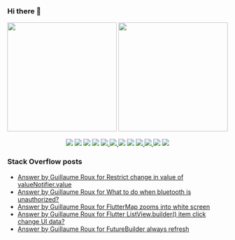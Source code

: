 ### Hi there 👋

<p align="left">
 <a>
  <img height="250em" src="https://github-readme-stats.vercel.app/api?username=TesteurManiak&theme=tokyonight" />
  <a href="https://stackoverflow.com/users/9942346/testeur-maniak">
   <img height="250em" src="https://github-readme-stackoverflow.vercel.app/?userID=9942346&theme=dark" />
  </a>
 </a>
</p>

<p align="center">
 <img src="https://img.shields.io/badge/javascript%20-%23323330.svg?&style=for-the-badge&logo=javascript&logoColor=%23F7DF1E"/>
 <img src="https://img.shields.io/badge/typescript%20-%23007ACC.svg?&style=for-the-badge&logo=typescript&logoColor=white"/>
 <img src="https://img.shields.io/badge/c%20-%2300599C.svg?&style=for-the-badge&logo=c&logoColor=white"/>
 <img src="https://img.shields.io/badge/c++%20-%2300599C.svg?&style=for-the-badge&logo=c%2B%2B&ogoColor=white"/>
 <a href="https://pub.dev/packages?q=email%3Arouxguillaume8%40gmail.com">
  <img src="https://img.shields.io/badge/dart-%230175C2.svg?&style=for-the-badge&logo=dart&logoColor=white"/>
 </a>
 <a href="https://pub.dev/packages?q=email%3Arouxguillaume8%40gmail.com">
  <img src="https://img.shields.io/badge/Flutter%20-%2302569B.svg?&style=for-the-badge&logo=Flutter&logoColor=white" />
 </a>
 <img src="https://img.shields.io/badge/swift-%23FA7343.svg?&style=for-the-badge&logo=swift&logoColor=white"/>
 <img src="https://img.shields.io/badge/git%20-%23F05033.svg?&style=for-the-badge&logo=git&logoColor=white"/>
 <a href="https://gitlab.com/G_Roux">
  <img src="https://img.shields.io/badge/gitlab%20-%23181717.svg?&style=for-the-badge&logo=gitlab&logoColor=white"/>
 </a>
 <a href="https://github.com/TesteurManiak">
  <img src="https://img.shields.io/badge/github%20-%23121011.svg?&style=for-the-badge&logo=github&logoColor=white"/>
 </a>
 <img src="https://img.shields.io/badge/firebase%20-%23039BE5.svg?&style=for-the-badge&logo=firebase"/>
 <a href="https://www.linkedin.com/in/guillaume2-roux/">
  <img src="https://img.shields.io/badge/linkedin%20-%230077B5.svg?&style=for-the-badge&logo=linkedin&logoColor=white"/>
 </a>
</p>

### Stack Overflow posts

<!-- STACKOVERFLOW:START -->
- [Answer by Guillaume Roux for Restrict change in value of valueNotifier.value](https://stackoverflow.com/questions/66123911/restrict-change-in-value-of-valuenotifier-value/66124063#66124063)
- [Answer by Guillaume Roux for What to do when bluetooth is unauthorized?](https://stackoverflow.com/questions/66123267/what-to-do-when-bluetooth-is-unauthorized/66123935#66123935)
- [Answer by Guillaume Roux for FlutterMap zooms into white screen](https://stackoverflow.com/questions/65833941/fluttermap-zooms-into-white-screen/65835799#65835799)
- [Answer by Guillaume Roux for Flutter ListView.builder() item click change UI data?](https://stackoverflow.com/questions/65772133/flutter-listview-builder-item-click-change-ui-data/65772464#65772464)
- [Answer by Guillaume Roux for FutureBuilder always refresh](https://stackoverflow.com/questions/65716340/futurebuilder-always-refresh/65720278#65720278)
<!-- STACKOVERFLOW:END -->
